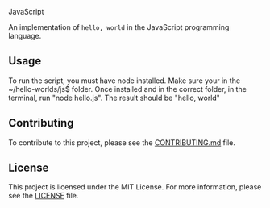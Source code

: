 
JavaScript

An implementation of `hello, world` in the JavaScript programming language.

## Usage

To run the script, you must have node installed.  Make sure your in the ~/hello-worlds/js$ folder.   Once installed and in the correct folder, in the terminal, run "node hello.js".  The result should be
"hello, world"

## Contributing

To contribute to this project, please see the [CONTRIBUTING.md](CONTRIBUTING.md) file.

## License

This project is licensed under the MIT License. For more information, please see the [LICENSE](LICENSE) file.
